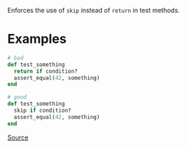
Enforces the use of `skip` instead of `return` in test methods.

# Examples

```ruby
# bad
def test_something
  return if condition?
  assert_equal(42, something)
end

# good
def test_something
  skip if condition?
  assert_equal(42, something)
end
```

[Source](http://www.rubydoc.info/gems/rubocop/RuboCop/Cop/Minitest/ReturnInTestMethod)